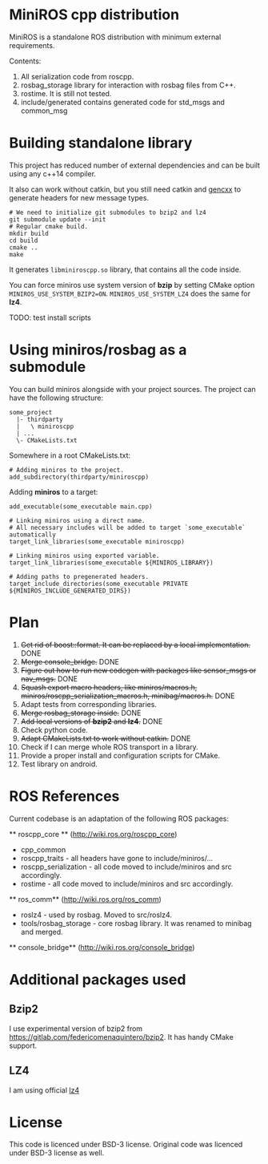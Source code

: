# MiniROS cpp distribution #

MiniROS is a standalone ROS distribution with minimum external requirements.

Contents:

1. All serialization code from roscpp.
1. rosbag_storage library for interaction with rosbag files from C++.
1. rostime. It is still not tested.
1. include/generated contains generated code for std_msgs and common_msg

# Building standalone library #

This project has reduced number of external dependencies and can be built using any c++14 compiler.

It also can work without catkin, but you still need catkin and [gencxx](https://github.com/dkargin/gencxx) to generate headers for new message types.

```
# We need to initialize git submodules to bzip2 and lz4
git submodule update --init
# Regular cmake build.
mkdir build
cd build
cmake ..
make
```

It generates `libminiroscpp.so` library, that contains all the code inside.

You can force miniros use system version of **bzip** by setting CMake option `MINIROS_USE_SYSTEM_BZIP2=ON`. `MINIROS_USE_SYSTEM_LZ4` does the same for **lz4**.

TODO: test install scripts

# Using miniros/rosbag as a submodule #

You can build miniros alongside with your project sources. The project can have the following structure:

```
some_project
  |- thirdparty
  |   \ miniroscpp
  | ...
  \- CMakeLists.txt
```

Somewhere in a root CMakeLists.txt:

```
# Adding miniros to the project.
add_subdirectory(thirdparty/miniroscpp)
```


Adding **miniros** to a target:

```
add_executable(some_executable main.cpp)

# Linking miniros using a direct name.
# All necessary includes will be added to target `some_executable` automatically
target_link_libraries(some_executable miniroscpp)

# Linking miniros using exported variable.
target_link_libraries(some_executable ${MINIROS_LIBRARY})

# Adding paths to pregenerated headers.
target_include_directories(some_executable PRIVATE ${MINIROS_INCLUDE_GENERATED_DIRS})
```

# Plan #

1. ~~Get rid of boost::format. It can be replaced by a local implementation.~~ DONE
1. ~~Merge console_bridge.~~ DONE
1. ~~Figure out how to run new codegen with packages like sensor_msgs or nav_msgs.~~ DONE
1. ~~Squash export macro headers, like miniros/macros.h, miniros/roscpp_serialization_macros.h, minibag/macros.h.~~ DONE
1. Adapt tests from corresponding libraries.
1. ~~Merge rosbag_storage inside.~~ DONE
1. ~~Add local versions of **bzip2** and **lz4**.~~ DONE
1. Check python code.
1. ~~Adapt CMakeLists.txt to work without catkin.~~ DONE
1. Check if I can merge whole ROS transport in a library.
1. Provide a proper install and configuration scripts for CMake.
1. Test library on android.

# ROS References #

Current codebase is an adaptation of the following ROS packages:

** roscpp_core ** (http://wiki.ros.org/roscpp_core)

 - cpp_common
 - roscpp_traits - all headers have gone to include/miniros/...
 - roscpp_serialization - all code moved to include/miniros and src accordingly.
 - rostime - all code moved to include/miniros and src accordingly.

** ros_comm** (http://wiki.ros.org/ros_comm)

 - roslz4 - used by rosbag. Moved to src/roslz4.
 - tools/rosbag_storage - core rosbag library. It was renamed to minibag and merged.
 
** console_bridge** (http://wiki.ros.org/console_bridge)

# Additional packages used #

## Bzip2 ##

I use experimental version of bzip2 from https://gitlab.com/federicomenaquintero/bzip2. It has handy CMake support.

## LZ4 ##

I am using official [lz4](https://github.com/lz4/lz4.git)

# License #

This code is licenced under BSD-3 license.
Original code was licenced under BSD-3 license as well.
 
